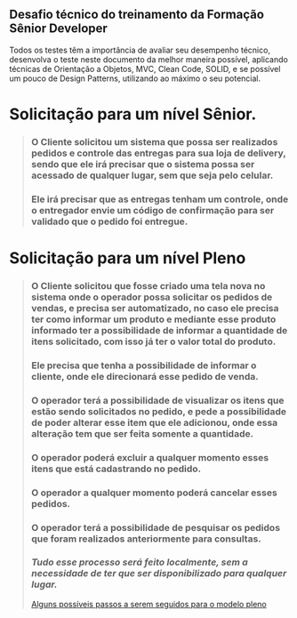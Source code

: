 ## Desafio técnico do treinamento da Formação Sênior Developer

Todos os testes têm a importância de avaliar seu desempenho técnico, desenvolva o teste neste documento da melhor maneira possível, aplicando técnicas de Orientação a Objetos, MVC, Clean Code, SOLID, e se possível um pouco de Design Patterns, utilizando ao máximo o seu potencial.

# Solicitação para um nível Sênior.

> ### O Cliente solicitou um sistema que possa ser realizados pedidos e controle das entregas para sua loja de delivery, sendo que ele irá precisar que o sistema possa ser acessado de qualquer lugar, sem que seja pelo celular.
> ### Ele irá precisar que as entregas tenham um controle, onde o entregador envie um código de confirmação para ser validado que o pedido foi entregue.

# Solicitação para um nível Pleno

> ### O Cliente solicitou que fosse criado uma tela nova no sistema onde o operador possa solicitar os pedidos de vendas, e precisa ser automatizado, no caso ele precisa ter como informar um produto e mediante esse produto informado ter a possibilidade de informar a quantidade de itens solicitado, com isso já ter o valor total do produto.
> ### Ele precisa que tenha a possibilidade de informar o cliente, onde ele direcionará esse pedido de venda.
> ### O operador terá a possibilidade de visualizar os itens que estão sendo solicitados no pedido, e pede a possibilidade de poder alterar esse item que ele adicionou, onde essa alteração tem que ser feita somente a quantidade.
> ### O operador poderá excluir a qualquer momento esses itens que está cadastrando no pedido.
> ### O operador a qualquer momento poderá cancelar esses pedidos.
> ### O operador terá a possibilidade de pesquisar os pedidos que foram realizados anteriormente para consultas.
>
> ### *Tudo esse processo será feito localmente, sem a necessidade de ter que ser disponibilizado para qualquer lugar.*
> [Alguns possíveis passos a serem seguidos para o modelo pleno](./PASSOS.md)
